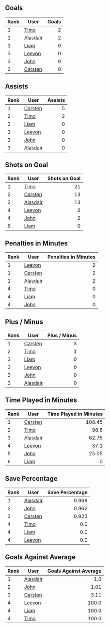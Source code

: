 ## Goals
| Rank | User | Goals |
| :--- | ---- | ---------: |
| 1 | [Timo](https://github.com/llevasseur/world-juniors-2022/blob/master/ROSTERS.md#Timo) |  2 |
| 1 | [Alasdair](https://github.com/llevasseur/world-juniors-2022/blob/master/ROSTERS.md#Alasdair) |  2 |
| 3 | [Liam](https://github.com/llevasseur/world-juniors-2022/blob/master/ROSTERS.md#Liam) |  0 |
| 3 | [Leevon](https://github.com/llevasseur/world-juniors-2022/blob/master/ROSTERS.md#Leevon) |  0 |
| 3 | [John](https://github.com/llevasseur/world-juniors-2022/blob/master/ROSTERS.md#John) |  0 |
| 3 | [Carsten](https://github.com/llevasseur/world-juniors-2022/blob/master/ROSTERS.md#Carsten) |  0 |
## Assists
| Rank | User | Assists |
| :--- | ---- | ---------: |
| 1 | [Carsten](https://github.com/llevasseur/world-juniors-2022/blob/master/ROSTERS.md#Carsten) |  5 |
| 2 | [Timo](https://github.com/llevasseur/world-juniors-2022/blob/master/ROSTERS.md#Timo) |  2 |
| 3 | [Liam](https://github.com/llevasseur/world-juniors-2022/blob/master/ROSTERS.md#Liam) |  0 |
| 3 | [Leevon](https://github.com/llevasseur/world-juniors-2022/blob/master/ROSTERS.md#Leevon) |  0 |
| 3 | [John](https://github.com/llevasseur/world-juniors-2022/blob/master/ROSTERS.md#John) |  0 |
| 3 | [Alasdair](https://github.com/llevasseur/world-juniors-2022/blob/master/ROSTERS.md#Alasdair) |  0 |
## Shots on Goal
| Rank | User | Shots on Goal |
| :--- | ---- | ---------: |
| 1 | [Timo](https://github.com/llevasseur/world-juniors-2022/blob/master/ROSTERS.md#Timo) |  21 |
| 2 | [Carsten](https://github.com/llevasseur/world-juniors-2022/blob/master/ROSTERS.md#Carsten) |  13 |
| 2 | [Alasdair](https://github.com/llevasseur/world-juniors-2022/blob/master/ROSTERS.md#Alasdair) |  13 |
| 4 | [Leevon](https://github.com/llevasseur/world-juniors-2022/blob/master/ROSTERS.md#Leevon) |  2 |
| 4 | [John](https://github.com/llevasseur/world-juniors-2022/blob/master/ROSTERS.md#John) |  2 |
| 6 | [Liam](https://github.com/llevasseur/world-juniors-2022/blob/master/ROSTERS.md#Liam) |  0 |
## Penalties in Minutes
| Rank | User | Penalties in Minutes |
| :--- | ---- | ---------: |
| 1 | [Leevon](https://github.com/llevasseur/world-juniors-2022/blob/master/ROSTERS.md#Leevon) |  2 |
| 1 | [Carsten](https://github.com/llevasseur/world-juniors-2022/blob/master/ROSTERS.md#Carsten) |  2 |
| 1 | [Alasdair](https://github.com/llevasseur/world-juniors-2022/blob/master/ROSTERS.md#Alasdair) |  2 |
| 4 | [Timo](https://github.com/llevasseur/world-juniors-2022/blob/master/ROSTERS.md#Timo) |  0 |
| 4 | [Liam](https://github.com/llevasseur/world-juniors-2022/blob/master/ROSTERS.md#Liam) |  0 |
| 4 | [John](https://github.com/llevasseur/world-juniors-2022/blob/master/ROSTERS.md#John) |  0 |
## Plus / Minus
| Rank | User | Plus / Minus |
| :--- | ---- | ---------: |
| 1 | [Carsten](https://github.com/llevasseur/world-juniors-2022/blob/master/ROSTERS.md#Carsten) |  3 |
| 2 | [Timo](https://github.com/llevasseur/world-juniors-2022/blob/master/ROSTERS.md#Timo) |  1 |
| 3 | [Liam](https://github.com/llevasseur/world-juniors-2022/blob/master/ROSTERS.md#Liam) |  0 |
| 3 | [Leevon](https://github.com/llevasseur/world-juniors-2022/blob/master/ROSTERS.md#Leevon) |  0 |
| 3 | [John](https://github.com/llevasseur/world-juniors-2022/blob/master/ROSTERS.md#John) |  0 |
| 3 | [Alasdair](https://github.com/llevasseur/world-juniors-2022/blob/master/ROSTERS.md#Alasdair) |  0 |
## Time Played in Minutes
| Rank | User | Time Played in Minutes |
| :--- | ---- | ---------: |
| 1 | [Carsten](https://github.com/llevasseur/world-juniors-2022/blob/master/ROSTERS.md#Carsten) |  108.45 |
| 2 | [Timo](https://github.com/llevasseur/world-juniors-2022/blob/master/ROSTERS.md#Timo) |  98.6 |
| 3 | [Alasdair](https://github.com/llevasseur/world-juniors-2022/blob/master/ROSTERS.md#Alasdair) |  62.75 |
| 4 | [Leevon](https://github.com/llevasseur/world-juniors-2022/blob/master/ROSTERS.md#Leevon) |  37.1 |
| 5 | [John](https://github.com/llevasseur/world-juniors-2022/blob/master/ROSTERS.md#John) |  25.05 |
| 6 | [Liam](https://github.com/llevasseur/world-juniors-2022/blob/master/ROSTERS.md#Liam) |  0 |
## Save Percentage
| Rank | User | Save Percentage |
| :--- | ---- | ---------: |
| 1 | [Alasdair](https://github.com/llevasseur/world-juniors-2022/blob/master/ROSTERS.md#Alasdair) |  0.968 |
| 2 | [John](https://github.com/llevasseur/world-juniors-2022/blob/master/ROSTERS.md#John) |  0.962 |
| 3 | [Carsten](https://github.com/llevasseur/world-juniors-2022/blob/master/ROSTERS.md#Carsten) |  0.923 |
| 4 | [Timo](https://github.com/llevasseur/world-juniors-2022/blob/master/ROSTERS.md#Timo) |  0.0 |
| 4 | [Liam](https://github.com/llevasseur/world-juniors-2022/blob/master/ROSTERS.md#Liam) |  0.0 |
| 4 | [Leevon](https://github.com/llevasseur/world-juniors-2022/blob/master/ROSTERS.md#Leevon) |  0.0 |
## Goals Against Average
| Rank | User | Goals Against Average |
| :--- | ---- | ---------: |
| 1 | [Alasdair](https://github.com/llevasseur/world-juniors-2022/blob/master/ROSTERS.md#Alasdair) |  1.0 |
| 2 | [John](https://github.com/llevasseur/world-juniors-2022/blob/master/ROSTERS.md#John) |  1.01 |
| 3 | [Carsten](https://github.com/llevasseur/world-juniors-2022/blob/master/ROSTERS.md#Carsten) |  3.11 |
| 4 | [Leevon](https://github.com/llevasseur/world-juniors-2022/blob/master/ROSTERS.md#Leevon) |  100.0 |
| 4 | [Liam](https://github.com/llevasseur/world-juniors-2022/blob/master/ROSTERS.md#Liam) |  100.0 |
| 4 | [Timo](https://github.com/llevasseur/world-juniors-2022/blob/master/ROSTERS.md#Timo) |  100.0 |

